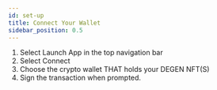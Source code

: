 ```yaml
---
id: set-up
title: Connect Your Wallet
sidebar_position: 0.5
---
```


1. Select Launch App in the top navigation bar
2. Select Connect
3. Choose the crypto wallet THAT holds your DEGEN NFT(S)
4. Sign the transaction when prompted.
